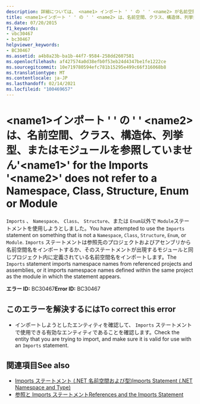 ```yaml
---
description: 詳細については、 <name1> インポート ' ' の ' ' <name2> が名前空間、クラス、構造体、列挙型、またはモジュールを参照していません。
title: <name1>インポート ' ' の ' ' <name2> は、名前空間、クラス、構造体、列挙型、またはモジュールを参照していません
ms.date: 07/20/2015
f1_keywords:
- vbc30467
- bc30467
helpviewer_keywords:
- BC30467
ms.assetid: a4b8a23b-ba1b-44f7-9584-258dd2607581
ms.openlocfilehash: af427574a0d38efb0f53eb24d4347be1fe1222ce
ms.sourcegitcommit: 10e719780594efc781b15295e499c66f316068b8
ms.translationtype: MT
ms.contentlocale: ja-JP
ms.lasthandoff: 02/14/2021
ms.locfileid: "100469657"
---
```

# <a name="name1-for-the-imports-name2-does-not-refer-to-a-namespace-class-structure-enum-or-module"></a><span data-ttu-id="0d02c-103">\<name1>インポート ' ' の ' ' \<name2> は、名前空間、クラス、構造体、列挙型、またはモジュールを参照していません</span><span class="sxs-lookup"><span data-stu-id="0d02c-103">'\<name1>' for the Imports '\<name2>' does not refer to a Namespace, Class, Structure, Enum or Module</span></span>

<span data-ttu-id="0d02c-104">`Imports` 、 `Namespace`、 `Class`、 `Structure`、または `Enum`以外で `Module`ステートメントを使用しようとしました。</span><span class="sxs-lookup"><span data-stu-id="0d02c-104">You have attempted to use the `Imports` statement on something that is not a `Namespace`, `Class`, `Structure`, `Enum`, or `Module`.</span></span> <span data-ttu-id="0d02c-105">`Imports` ステートメントは参照先のプロジェクトおよびアセンブリから名前空間名をインポートするか、そのステートメントが出現するモジュールと同じプロジェクト内に定義されている名前空間名をインポートします。</span><span class="sxs-lookup"><span data-stu-id="0d02c-105">The `Imports` statement imports namespace names from referenced projects and assemblies, or it imports namespace names defined within the same project as the module in which the statement appears.</span></span>  
  
 <span data-ttu-id="0d02c-106">**エラー ID:** BC30467</span><span class="sxs-lookup"><span data-stu-id="0d02c-106">**Error ID:** BC30467</span></span>  
  
## <a name="to-correct-this-error"></a><span data-ttu-id="0d02c-107">このエラーを解決するには</span><span class="sxs-lookup"><span data-stu-id="0d02c-107">To correct this error</span></span>  
  
- <span data-ttu-id="0d02c-108">インポートしようとしたエンティティを確認して、 `Imports` ステートメントで使用できる有効なエンティティであることを確認します。</span><span class="sxs-lookup"><span data-stu-id="0d02c-108">Check the entity that you are trying to import, and make sure it is valid for use with an `Imports` statement.</span></span>  
  
## <a name="see-also"></a><span data-ttu-id="0d02c-109">関連項目</span><span class="sxs-lookup"><span data-stu-id="0d02c-109">See also</span></span>

- [<span data-ttu-id="0d02c-110">Imports ステートメント (.NET 名前空間および型)</span><span class="sxs-lookup"><span data-stu-id="0d02c-110">Imports Statement (.NET Namespace and Type)</span></span>](../language-reference/statements/imports-statement-net-namespace-and-type.md)
- [<span data-ttu-id="0d02c-111">参照と Imports ステートメント</span><span class="sxs-lookup"><span data-stu-id="0d02c-111">References and the Imports Statement</span></span>](../programming-guide/program-structure/references-and-the-imports-statement.md)
